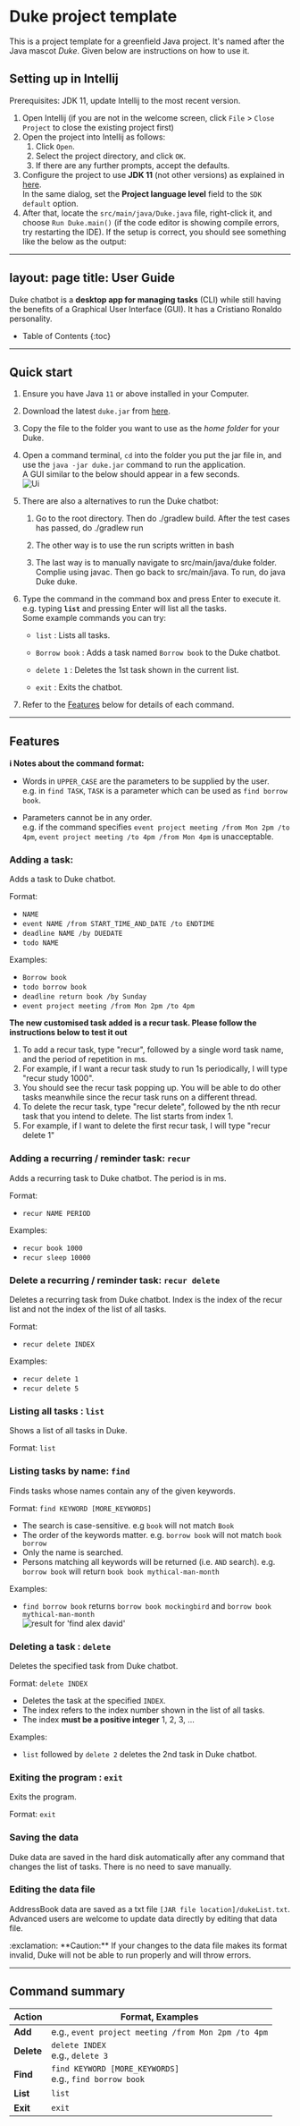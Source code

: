 # Duke project template

This is a project template for a greenfield Java project. It's named after the Java mascot _Duke_. Given below are instructions on how to use it.

## Setting up in Intellij

Prerequisites: JDK 11, update Intellij to the most recent version.

1. Open Intellij (if you are not in the welcome screen, click `File` > `Close Project` to close the existing project first)
1. Open the project into Intellij as follows:
   1. Click `Open`.
   1. Select the project directory, and click `OK`.
   1. If there are any further prompts, accept the defaults.
1. Configure the project to use **JDK 11** (not other versions) as explained in [here](https://www.jetbrains.com/help/idea/sdk.html#set-up-jdk).<br>
   In the same dialog, set the **Project language level** field to the `SDK default` option.
3. After that, locate the `src/main/java/Duke.java` file, right-click it, and choose `Run Duke.main()` (if the code editor is showing compile errors, try restarting the IDE). If the setup is correct, you should see something like the below as the output:


---
layout: page
title: User Guide
---

Duke chatbot is a **desktop app for managing tasks** (CLI) while still having the benefits of a Graphical User Interface (GUI). It has a Cristiano Ronaldo personality.

* Table of Contents
  {:toc}

--------------------------------------------------------------------------------------------------------------------

## Quick start

1. Ensure you have Java `11` or above installed in your Computer.

1. Download the latest `duke.jar` from [here](https://github.com/ARPspoofing/ip/releases/tag/v0.2).

1. Copy the file to the folder you want to use as the _home folder_ for your Duke.

1. Open a command terminal, `cd` into the folder you put the jar file in, and use the `java -jar duke.jar` command to run the application.<br>
   A GUI similar to the below should appear in a few seconds.<br>
   ![Ui](images/Khabib,png)

1. There are also a alternatives to run the Duke chatbot:
   1. Go to the root directory. Then do ./gradlew build. After the test cases has
      passed, do ./gradlew run

   1. The other way is to use the run scripts written in bash

   1. The last way is to manually navigate to src/main/java/duke folder. Complie
      using javac. Then go back to src/main/java. To run, do java Duke duke.

1. Type the command in the command box and press Enter to execute it. e.g. typing **`list`** and pressing Enter will list all the tasks.<br>
   Some example commands you can try:

   * `list` : Lists all tasks.

   * `Borrow book` : Adds a task named `Borrow book` to the Duke chatbot.

   * `delete 1` : Deletes the 1st task shown in the current list.

   * `exit` : Exits the chatbot.

1. Refer to the [Features](#features) below for details of each command.

--------------------------------------------------------------------------------------------------------------------

## Features

<div markdown="block" class="alert alert-info">

**:information_source: Notes about the command format:**<br>

* Words in `UPPER_CASE` are the parameters to be supplied by the user.<br>
  e.g. in `find TASK`, `TASK` is a parameter which can be used as `find borrow book`.

* Parameters cannot be in any order.<br>
  e.g. if the command specifies `event project meeting /from Mon 2pm /to 4pm`, `event project meeting /to 4pm /from Mon 4pm` is unacceptable.

</div>

### Adding a task: ` `

Adds a task to Duke chatbot.

Format:
- `NAME`
- `event NAME /from START_TIME_AND_DATE /to ENDTIME`
- `deadline NAME /by DUEDATE`
- `todo NAME`

Examples:
* `Borrow book`
* `todo borrow book`
* `deadline return book /by Sunday`
* `event project meeting /from Mon 2pm /to 4pm`

**The new customised task added is a recur task. Please follow the
instructions below to test it out**

1. To add a recur task, type "recur", followed by a single word task name, and
   the period of repetition in ms.
2. For example, if I want a recur task study to run 1s periodically, I will
   type "recur study 1000".
3. You should see the recur task popping up. You will be able to do other
   tasks meanwhile since the recur task runs on a different thread.
4. To delete the recur task, type "recur delete", followed by the nth recur
   task that you intend to delete. The list starts from index 1.
5. For example, if I want to delete the first recur task, I will type "recur
   delete 1"

### Adding a recurring / reminder task: `recur`

Adds a recurring task to Duke chatbot. The period is in ms.

Format:
- `recur NAME PERIOD`

Examples:
* `recur book 1000`
* `recur sleep 10000`

### Delete a recurring / reminder task: `recur delete`

Deletes a recurring task from Duke chatbot. Index is the index of the recur list and not the index of the list of all tasks.

Format:
- `recur delete INDEX`

Examples:
* `recur delete 1`
* `recur delete 5`

### Listing all tasks : `list`

Shows a list of all tasks in Duke.

Format: `list`

### Listing tasks by name: `find`

Finds tasks whose names contain any of the given keywords.

Format: `find KEYWORD [MORE_KEYWORDS]`

* The search is case-sensitive. e.g `book` will not match `Book`
* The order of the keywords matter. e.g. `borrow book` will not match `book borrow`
* Only the name is searched.
* Persons matching all keywords will be returned (i.e. `AND` search).
  e.g. `borrow book` will return `book book mythical-man-month`

Examples:
* `find borrow book` returns `borrow book mockingbird` and `borrow book mythical-man-month`<br>
  ![result for 'find alex david'](images/findAlexDavidResult.png)

### Deleting a task : `delete`

Deletes the specified task from Duke chatbot.

Format: `delete INDEX`

* Deletes the task at the specified `INDEX`.
* The index refers to the index number shown in the list of all tasks.
* The index **must be a positive integer** 1, 2, 3, …​

Examples:
* `list` followed by `delete 2` deletes the 2nd task in Duke chatbot.

### Exiting the program : `exit`

Exits the program.

Format: `exit`

### Saving the data

Duke data are saved in the hard disk automatically after any command that changes the list of tasks. There is no need to save manually.

### Editing the data file

AddressBook data are saved as a txt file `[JAR file location]/dukeList.txt`. Advanced users are welcome to update data directly by editing that data file.

<div markdown="span" class="alert alert-warning">:exclamation: **Caution:**
If your changes to the data file makes its format invalid, Duke will not be able to run properly and will throw errors.
</div>

--------------------------------------------------------------------------------------------------------------------

## Command summary

Action | Format, Examples
--------|------------------
**Add** | e.g., `event project meeting /from Mon 2pm /to 4pm`
**Delete** | `delete INDEX`<br> e.g., `delete 3`
**Find** | `find KEYWORD [MORE_KEYWORDS]`<br> e.g., `find borrow book`
**List** | `list`
**Exit** | `exit`
